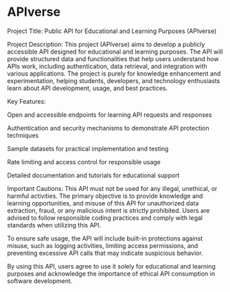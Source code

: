 # APIverse

Project Title: Public API for Educational and Learning Purposes (APIverse)

Project Description: This project (APIverse) aims to develop a publicly accessible API designed for educational and learning purposes. The API will provide structured data and functionalities that help users understand how APIs work, including authentication, data retrieval, and integration with various applications. The project is purely for knowledge enhancement and experimentation, helping students, developers, and technology enthusiasts learn about API development, usage, and best practices.

Key Features:

Open and accessible endpoints for learning API requests and responses

Authentication and security mechanisms to demonstrate API protection techniques

Sample datasets for practical implementation and testing

Rate limiting and access control for responsible usage

Detailed documentation and tutorials for educational support

Important Cautions:
This API must not be used for any illegal, unethical, or harmful activities. The primary objective is to provide knowledge and learning opportunities, and misuse of this API for unauthorized data extraction, fraud, or any malicious intent is strictly prohibited. Users are advised to follow responsible coding practices and comply with legal standards when utilizing this API.

To ensure safe usage, the API will include built-in protections against misuse, such as logging activities, limiting access permissions, and preventing excessive API calls that may indicate suspicious behavior.

By using this API, users agree to use it solely for educational and learning purposes and acknowledge the importance of ethical API consumption in software development.
